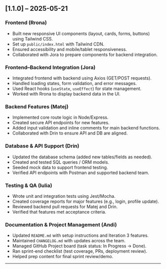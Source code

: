 ## [1.1.0] – 2025-05-21

### Frontend (Rrona)
- Built new responsive UI components (layout, cards, forms, buttons) using Tailwind CSS.
- Set up `public/index.html` with Tailwind CDN.
- Ensured accessibility and mobile/tablet responsiveness.
- Collaborated with Jora to prepare components for backend integration.

### Frontend–Backend Integration (Jora)
- Integrated frontend with backend using Axios (GET/POST requests).
- Handled loading states, form validation, and error messages.
- Used React hooks (`useState`, `useEffect`) for state management.
- Worked with Rrona to display backend data in the UI.

### Backend Features (Matej)
- Implemented core route logic in Node/Express.
- Created secure API endpoints for new features.
- Added input validation and inline comments for main backend functions.
- Collaborated with Drin to ensure API and DB are aligned.

### Database & API Support (Drin)
- Updated the database schema (added new tables/fields as needed).
- Created and tested SQL queries / ORM models.
- Seeded mock data to support frontend testing.
- Verified API endpoints with Postman and supported backend team.

### Testing & QA (Iulia)
- Wrote unit and integration tests using Jest/Mocha.
- Created coverage reports for major features (e.g., login, profile update).
- Reviewed backend pull requests for Matej and Drin.
- Verified that features met acceptance criteria.

### Documentation & Project Management (Andi)
- Updated `README.md` with setup instructions and Iteration 3 features.
- Maintained `CHANGELOG.md` with updates across the team.
- Managed GitHub Project board (task status: In Progress → Done).
- Ran sprint-end checklist (test coverage, PRs, deployment review).
- Helped prep content for final sprint review/demo.

---

